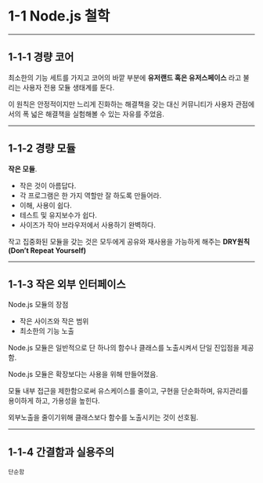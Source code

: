 # 1-1 Node.js 철학

---

## 1-1-1 경량 코어

최소한의 기능 세트를 가지고 코어의 바깥 부분에 **유저랜드 혹은 유저스페이스** 라고 불리는 사용자 전용 모듈 생태계를 둔다.

이 원칙은 안정적이지만 느리게 진화하는 해결책을 갖는 대신 커뮤니티가 사용자 관점에서의 폭 넓은 해결책을 실험해볼 수 있는 자유를 주었음.

---

## 1-1-2 경량 모듈

**작은 모듈**.

- 작은 것이 아름답다.
- 각 프로그램은 한 가지 역할만 잘 하도록 만들어라.
- 이해, 사용이 쉽다.
- 테스트 및 유지보수가 쉽다.
- 사이즈가 작아 브라우저에서 사용하기 완벽하다.

작고 집중화된 모듈을 갖는 것은 모두에게 공유와 재사용을 가능하게 해주는 **DRY원칙(Don’t Repeat Yourself)**

---

## 1-1-3 작은 외부 인터페이스

Node.js 모듈의 장점

- 작은 사이즈와 작은 범위
- 최소한의 기능 노출

Node.js 모듈은 일반적으로 단 하나의 함수나 클래스를 노출시켜서 단일 진입점을 제공함.

Node.js 모듈은 확장보다는 사용을 위해 만들어졌음.

모듈 내부 접근을 제한함으로써 유스케이스를 줄이고, 구현을 단순화하며, 유지관리를 용이하게 하고, 가용성을 높힌다.

외부노출을 줄이기위해 클래스보다 함수를 노출시키는 것이 선호됨.

---

## 1-1-4 간결함과 실용주의

`단순함`
